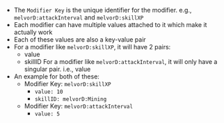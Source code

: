 - The `Modifier Key` is the unique identifier for the modifier. e.g., `melvorD:attackInterval` and `melvorD:skillXP`
- Each modifier can have multiple values attached to it which make it actually work
- Each of these values are also a key-value pair
- For a modifier like `melvorD:skillXP`, it will have 2 pairs:
  - value
  - skillID
    For a modifier like `melvorD:attackInterval`, it will only have a singular pair. i.e., value
- An example for both of these:
  - Modifier Key: `melvorD:skillXP`
    - `value: 10`
    - `skillID: melvorD:Mining`
  - Modifier Key: `melvorD:attackInterval`
    - `value: 5`
